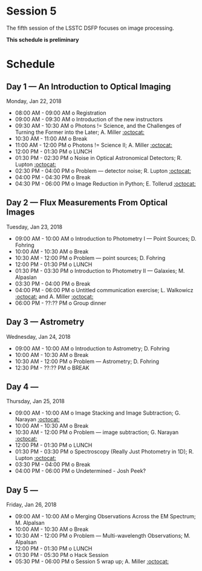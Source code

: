 # Session 5

The fifth session of the LSSTC DSFP focuses on image processing.

**This schedule is preliminary**

# Schedule

## Day 1 — An Introduction to Optical Imaging

Monday, Jan 22, 2018

 * 08:00 AM - 09:00 AM  o  Registration
 * 09:00 AM - 09:30 AM  o  Introduction of the new instructors
 * 09:30 AM - 10:30 AM  o  Photons != Science, and the Challenges of Turning the Former into the Later; A. Miller [:octocat:](https://github.com/adamamiller) 
 * 10:30 AM - 11:00 AM  o  Break
 * 11:00 AM - 12:00 PM  o  Photons != Science II; A. Miller [:octocat:](https://github.com/adamamiller)
 * 12:00 PM - 01:30 PM  o  LUNCH
 * 01:30 PM - 02:30 PM  o  Noise in Optical Astronomical Detectors; R. Lupton [:octocat:](https://github.com/RobertLuptonTheGood)
 * 02:30 PM - 04:00 PM  o  Problem — detector noise; R. Lupton [:octocat:](https://github.com/RobertLuptonTheGood) 
 * 04:00 PM - 04:30 PM  o  Break
 * 04:30 PM - 06:00 PM  o  Image Reduction in Python; E. Tollerud [:octocat:](https://github.com/eteq)

## Day 2 — Flux Measurements From Optical Images

Tuesday, Jan 23, 2018

 * 09:00 AM - 10:00 AM  o  Introduction to Photometry I — Point Sources; D. Fohring 
 * 10:00 AM - 10:30 AM  o  Break
 * 10:30 AM - 12:00 PM  o  Problem — point sources; D. Fohring 
 * 12:00 PM - 01:30 PM  o  LUNCH
 * 01:30 PM - 03:30 PM  o  Introduction to Photometry II — Galaxies; M. Alpaslan
 * 03:30 PM - 04:00 PM  o  Break
 * 04:00 PM - 06:00 PM  o  Untitled communication exercise; L. Walkowicz [:octocat:](https://github.com/lmwalkowicz) and A. Miller [:octocat:](https://github.com/adamamiller)
 * 06:00 PM - ??:?? PM  o  Group dinner

## Day 3 — Astrometry 

Wednesday, Jan 24, 2018

 * 09:00 AM - 10:00 AM  o  Introduction to Astrometry; D. Fohring
 * 10:00 AM - 10:30 AM  o  Break
 * 10:30 AM - 12:00 PM  o  Problem — Astrometry; D. Fohring
 * 12:30 PM - ??:?? PM  o  BREAK
  
## Day 4 — 

Thursday, Jan 25, 2018

 * 09:00 AM - 10:00 AM  o  Image Stacking and Image Subtraction; G. Narayan [:octocat:](https://github.com/gnarayan)
 * 10:00 AM - 10:30 AM  o  Break
 * 10:30 AM - 12:00 PM  o  Problem — image subtraction; G. Narayan [:octocat:](https://github.com/gnarayan)
 * 12:00 PM - 01:30 PM  o  LUNCH
 * 01:30 PM - 03:30 PM  o  Spectroscopy (Really Just Photometry in 1D); R. Lupton [:octocat:](https://github.com/RobertLuptonTheGood)
 * 03:30 PM - 04:00 PM  o  Break
 * 04:00 PM - 06:00 PM  o  Undetermined - Josh Peek?

## Day 5 — 

Friday, Jan 26, 2018

 * 09:00 AM - 10:00 AM  o  Merging Observations Across the EM Spectrum; M. Alpalsan 
 * 10:00 AM - 10:30 AM  o  Break
 * 10:30 AM - 12:00 PM  o  Problem — Multi-wavelength Observations; M. Alpalsan 
 * 12:00 PM - 01:30 PM  o  LUNCH
 * 01:30 PM - 05:30 PM  o  Hack Session
 * 05:30 PM - 06:00 PM  o  Session 5 wrap up; A. Miller [:octocat:](https://github.com/adamamiller)

